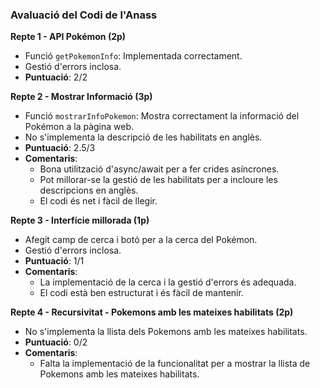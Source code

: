 ### Avaluació del Codi de l'Anass

**Repte 1 - API Pokémon (2p)**

- Funció `getPokemonInfo`: Implementada correctament.
- Gestió d'errors inclosa.
- **Puntuació**: 2/2

**Repte 2 - Mostrar Informació (3p)**

- Funció `mostrarInfoPokemon`: Mostra correctament la informació del Pokémon a la pàgina web.
- No s'implementa la descripció de les habilitats en anglès.
- **Puntuació**: 2.5/3
- **Comentaris**:
  - Bona utilització d'async/await per a fer crides asíncrones.
  - Pot millorar-se la gestió de les habilitats per a incloure les descripcions en anglès.
  - El codi és net i fàcil de llegir.

**Repte 3 - Interfície millorada (1p)**

- Afegit camp de cerca i botó per a la cerca del Pokémon.
- Gestió d'errors inclosa.
- **Puntuació**: 1/1
- **Comentaris**:
  - La implementació de la cerca i la gestió d'errors és adequada.
  - El codi està ben estructurat i és fàcil de mantenir.

**Repte 4 - Recursivitat - Pokemons amb les mateixes habilitats (2p)**

- No s'implementa la llista dels Pokemons amb les mateixes habilitats.
- **Puntuació**: 0/2
- **Comentaris**:
  - Falta la implementació de la funcionalitat per a mostrar la llista de Pokemons amb les mateixes habilitats.
